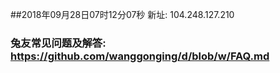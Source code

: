 ##2018年09月28日07时12分07秒 新址: 104.248.127.210
### 兔友常见问题及解答: https://github.com/wanggonging/d/blob/w/FAQ.md
